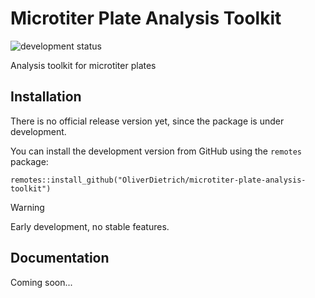 # Microtiter Plate Analysis Toolkit
![development status](https://img.shields.io/badge/status-under_development-green)

Analysis toolkit for microtiter plates

## Installation
There is no official release version yet, since the package is under development.

You can install the development version from GitHub using the `remotes` package:
```
remotes::install_github("OliverDietrich/microtiter-plate-analysis-toolkit")
```

> [!WARNING]
> Early development, no stable features.

## Documentation
Coming soon...
